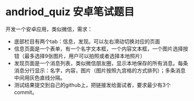 # andriod_quiz 安卓笔试题目

开发一个安卓应用，类似微信，需求：
* 底部栏目有两个tab：信息，发现。可以左右滑动切换对应的页面
* 信息页面是一个表单，有一个名字文本框，一个内容文本框，一个图片选择按钮（最多选择9张图片，用户可以拍照或者选择本地照片）
* 发现页面是一个消息列表，类似微信朋友圈，显示本地保存的所有消息。每条消息分行显示：名字，内容，图片（图片按照九宫格的方式排列）；多条消息中间用灰色直线分隔。
* 测试结果提交到自己的github上，把链接发给面试者，要求最少有3个commit。
